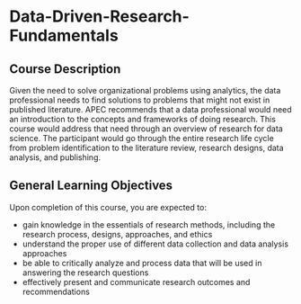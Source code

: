 # Data-Driven-Research-Fundamentals

## Course Description

Given the need to solve organizational problems using analytics, the data professional needs to find solutions to problems that might not exist in published literature. APEC recommends that a data professional would need an introduction to the concepts and frameworks of doing research. This course would address that need through an overview of research for data science. The participant would go through the entire research life cycle from problem identification to the literature review, research designs, data analysis, and publishing.  

## General Learning Objectives

Upon completion of this course, you are expected to:

- gain knowledge in the essentials of research methods, including the research process, designs, approaches, and ethics
- understand the proper use of different data collection and data analysis approaches
- be able to critically analyze and process data that will be used in answering the research questions
- effectively present and communicate research outcomes and recommendations
